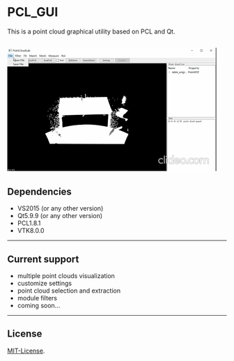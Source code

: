 # PCL_GUI

This is a point cloud graphical utility based on PCL and Qt. 

![](https://github.com/HWeigo/PCL_GUI/blob/main/demo/demo.gif)
---
## Dependencies
* VS2015 (or any other version)
* Qt5.9.9 (or any other version)
* PCL1.8.1
* VTK8.0.0

---
## Current support
* multiple point clouds visualization 
* customize settings
* point cloud selection and extraction
* module filters
* coming soon...
---
## License
[MIT-License](LICENSE).
